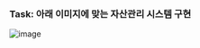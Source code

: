 ### Task: 아래 이미지에 맞는 자산관리 시스템 구현

![image](https://github.com/sue0-si/dart-learning/assets/89803783/ad339701-7726-4a65-a421-5f6ecc7eae0c)
